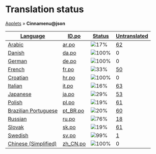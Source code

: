 <h1>Translation status</h1>
<p>
  <a href="README.md">Applets</a> &#187; <b>Cinnamenu@json</b>
</p>

<table>
  <thead>
    <tr>
      <th>
        <a href="#" id="language">Language</a>
      </th>
      <th>
        <a href="#" id="idpo">ID.po</a>
      </th>
      <th>
        <a href="#" id="status">Status</a>
      </th>
      <th>
        <a href="#" id="untranslated">Untranslated</a>
      </th>
    </tr>
  </thead>
  <tbody>
    <tr>
      <td class="language" data-value="Arabic">
        <a href="ar.md">Arabic</a>
      </td>
      <td class="idpo" data-value="ar">
        <a href="https://github.com/linuxmint/cinnamon-spices-applets/blob/master/Cinnamenu%40json/files/Cinnamenu%40json/po/ar.po">ar.po</a>
      </td>
      <td class="status" data-value="17">
        <img src="http://progressed.io/bar/17" alt="17%" />
      </td>
      <td class="untranslated" data-value="62">
        <a href="../po/Cinnamenu@json/_ar.po">62</a>
      </td>
    </tr>
    <tr>
      <td class="language" data-value="Danish">
        <a href="da.md">Danish</a>
      </td>
      <td class="idpo" data-value="da">
        <a href="https://github.com/linuxmint/cinnamon-spices-applets/blob/master/Cinnamenu%40json/files/Cinnamenu%40json/po/da.po">da.po</a>
      </td>
      <td class="status" data-value="100">
        <img src="http://progressed.io/bar/100" alt="100%" />
      </td>
      <td class="untranslated" data-value="0">
        0
      </td>
    </tr>
    <tr>
      <td class="language" data-value="German">
        <a href="de.md">German</a>
      </td>
      <td class="idpo" data-value="de">
        <a href="https://github.com/linuxmint/cinnamon-spices-applets/blob/master/Cinnamenu%40json/files/Cinnamenu%40json/po/de.po">de.po</a>
      </td>
      <td class="status" data-value="100">
        <img src="http://progressed.io/bar/100" alt="100%" />
      </td>
      <td class="untranslated" data-value="0">
        0
      </td>
    </tr>
    <tr>
      <td class="language" data-value="French">
        <a href="fr.md">French</a>
      </td>
      <td class="idpo" data-value="fr">
        <a href="https://github.com/linuxmint/cinnamon-spices-applets/blob/master/Cinnamenu%40json/files/Cinnamenu%40json/po/fr.po">fr.po</a>
      </td>
      <td class="status" data-value="33">
        <img src="http://progressed.io/bar/33" alt="33%" />
      </td>
      <td class="untranslated" data-value="50">
        <a href="../po/Cinnamenu@json/_fr.po">50</a>
      </td>
    </tr>
    <tr>
      <td class="language" data-value="Croatian">
        <a href="hr.md">Croatian</a>
      </td>
      <td class="idpo" data-value="hr">
        <a href="https://github.com/linuxmint/cinnamon-spices-applets/blob/master/Cinnamenu%40json/files/Cinnamenu%40json/po/hr.po">hr.po</a>
      </td>
      <td class="status" data-value="100">
        <img src="http://progressed.io/bar/100" alt="100%" />
      </td>
      <td class="untranslated" data-value="0">
        0
      </td>
    </tr>
    <tr>
      <td class="language" data-value="Italian">
        <a href="it.md">Italian</a>
      </td>
      <td class="idpo" data-value="it">
        <a href="https://github.com/linuxmint/cinnamon-spices-applets/blob/master/Cinnamenu%40json/files/Cinnamenu%40json/po/it.po">it.po</a>
      </td>
      <td class="status" data-value="16">
        <img src="http://progressed.io/bar/16" alt="16%" />
      </td>
      <td class="untranslated" data-value="63">
        <a href="../po/Cinnamenu@json/_it.po">63</a>
      </td>
    </tr>
    <tr>
      <td class="language" data-value="Japanese">
        <a href="ja.md">Japanese</a>
      </td>
      <td class="idpo" data-value="ja">
        <a href="https://github.com/linuxmint/cinnamon-spices-applets/blob/master/Cinnamenu%40json/files/Cinnamenu%40json/po/ja.po">ja.po</a>
      </td>
      <td class="status" data-value="29">
        <img src="http://progressed.io/bar/29" alt="29%" />
      </td>
      <td class="untranslated" data-value="53">
        <a href="../po/Cinnamenu@json/_ja.po">53</a>
      </td>
    </tr>
    <tr>
      <td class="language" data-value="Polish">
        <a href="pl.md">Polish</a>
      </td>
      <td class="idpo" data-value="pl">
        <a href="https://github.com/linuxmint/cinnamon-spices-applets/blob/master/Cinnamenu%40json/files/Cinnamenu%40json/po/pl.po">pl.po</a>
      </td>
      <td class="status" data-value="19">
        <img src="http://progressed.io/bar/19" alt="19%" />
      </td>
      <td class="untranslated" data-value="61">
        <a href="../po/Cinnamenu@json/_pl.po">61</a>
      </td>
    </tr>
    <tr>
      <td class="language" data-value="Brazilian Portuguese">
        <a href="pt_BR.md">Brazilian Portuguese</a>
      </td>
      <td class="idpo" data-value="pt_BR">
        <a href="https://github.com/linuxmint/cinnamon-spices-applets/blob/master/Cinnamenu%40json/files/Cinnamenu%40json/po/pt_BR.po">pt_BR.po</a>
      </td>
      <td class="status" data-value="20">
        <img src="http://progressed.io/bar/20" alt="20%" />
      </td>
      <td class="untranslated" data-value="60">
        <a href="../po/Cinnamenu@json/_pt_BR.po">60</a>
      </td>
    </tr>
    <tr>
      <td class="language" data-value="Russian">
        <a href="ru.md">Russian</a>
      </td>
      <td class="idpo" data-value="ru">
        <a href="https://github.com/linuxmint/cinnamon-spices-applets/blob/master/Cinnamenu%40json/files/Cinnamenu%40json/po/ru.po">ru.po</a>
      </td>
      <td class="status" data-value="76">
        <img src="http://progressed.io/bar/76" alt="76%" />
      </td>
      <td class="untranslated" data-value="18">
        <a href="../po/Cinnamenu@json/_ru.po">18</a>
      </td>
    </tr>
    <tr>
      <td class="language" data-value="Slovak">
        <a href="sk.md">Slovak</a>
      </td>
      <td class="idpo" data-value="sk">
        <a href="https://github.com/linuxmint/cinnamon-spices-applets/blob/master/Cinnamenu%40json/files/Cinnamenu%40json/po/sk.po">sk.po</a>
      </td>
      <td class="status" data-value="19">
        <img src="http://progressed.io/bar/19" alt="19%" />
      </td>
      <td class="untranslated" data-value="61">
        <a href="../po/Cinnamenu@json/_sk.po">61</a>
      </td>
    </tr>
    <tr>
      <td class="language" data-value="Swedish">
        <a href="sv.md">Swedish</a>
      </td>
      <td class="idpo" data-value="sv">
        <a href="https://github.com/linuxmint/cinnamon-spices-applets/blob/master/Cinnamenu%40json/files/Cinnamenu%40json/po/sv.po">sv.po</a>
      </td>
      <td class="status" data-value="99">
        <img src="http://progressed.io/bar/99" alt="99%" />
      </td>
      <td class="untranslated" data-value="1">
        <a href="../po/Cinnamenu@json/_sv.po">1</a>
      </td>
    </tr>
    <tr>
      <td class="language" data-value="Chinese (Simplified)">
        <a href="zh_CN.md">Chinese (Simplified)</a>
      </td>
      <td class="idpo" data-value="zh_CN">
        <a href="https://github.com/linuxmint/cinnamon-spices-applets/blob/master/Cinnamenu%40json/files/Cinnamenu%40json/po/zh_CN.po">zh_CN.po</a>
      </td>
      <td class="status" data-value="100">
        <img src="http://progressed.io/bar/100" alt="100%" />
      </td>
      <td class="untranslated" data-value="0">
        0
      </td>
    </tr>
  </tbody>
</table>


